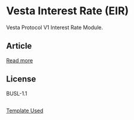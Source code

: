 # Vesta Interest Rate (EIR)

Vesta Protocol V1 Interest Rate Module.

## Article

[Read more](https://curia.vestafinance.xyz/t/introducing-the-vesta-reference-rate/137)

## License

BUSL-1.1

##

[Template Used](https://github.com/0xAtum/template-solidity-project)
